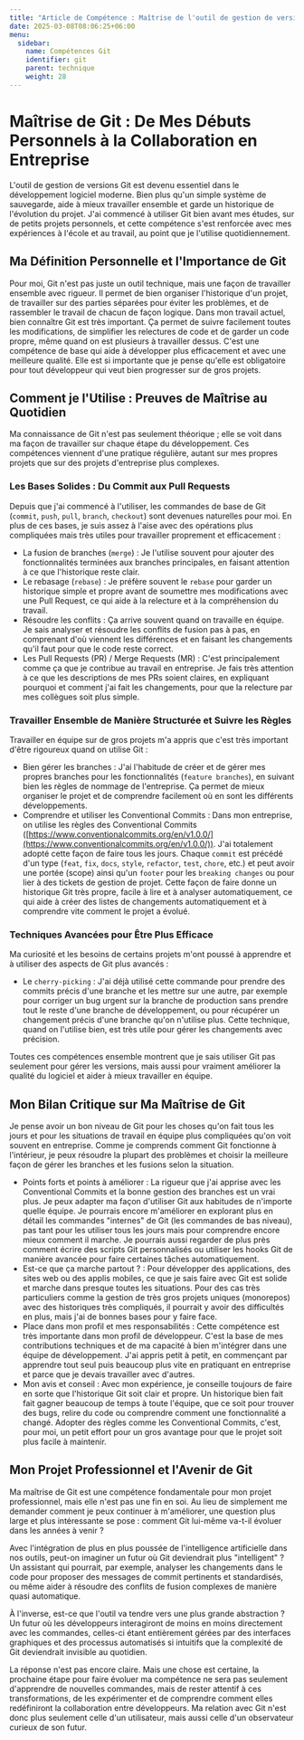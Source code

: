 ```yaml
---
title: "Article de Compétence : Maîtrise de l'outil de gestion de version Git"
date: 2025-03-08T08:06:25+06:00
menu:
  sidebar:
    name: Compétences Git
    identifier: git
    parent: technique
    weight: 28
---
```


# Maîtrise de Git : De Mes Débuts Personnels à la Collaboration en Entreprise

L'outil de gestion de versions Git est devenu essentiel dans le développement logiciel moderne. Bien plus qu'un simple système de sauvegarde, aide à mieux travailler ensemble et garde un historique de l'évolution du projet. J'ai commencé à utiliser Git bien avant mes études, sur de petits projets personnels, et cette compétence s'est renforcée avec mes expériences à l'école et au travail, au point que je l'utilise quotidiennement.

## Ma Définition Personnelle et l'Importance de Git

Pour moi, Git n'est pas juste un outil technique, mais une façon de travailler ensemble avec rigueur. Il permet de bien organiser l'historique d'un projet, de travailler sur des parties séparées pour éviter les problèmes, et de rassembler le travail de chacun de façon logique. Dans mon travail actuel, bien connaître Git est très important. Ça permet de suivre facilement toutes les modifications, de simplifier les relectures de code et de garder un code propre, même quand on est plusieurs à travailler dessus. C'est une compétence de base qui aide à développer plus efficacement et avec une meilleure qualité. Elle est si importante que je pense qu'elle est obligatoire pour tout développeur qui veut bien progresser sur de gros projets.

## Comment je l'Utilise : Preuves de Maîtrise au Quotidien

Ma connaissance de Git n'est pas seulement théorique ; elle se voit dans ma façon de travailler sur chaque étape du développement. Ces compétences viennent d'une pratique régulière, autant sur mes propres projets que sur des projets d'entreprise plus complexes.

### Les Bases Solides : Du Commit aux Pull Requests

Depuis que j'ai commencé à l'utiliser, les commandes de base de Git (`commit`, `push`, `pull`, `branch`, `checkout`) sont devenues naturelles pour moi. En plus de ces bases, je suis assez à l'aise avec des opérations plus compliquées mais très utiles pour travailler proprement et efficacement :

* La fusion de branches (`merge`) : Je l'utilise souvent pour ajouter des fonctionnalités terminées aux branches principales, en faisant attention à ce que l'historique reste clair.
* Le rebasage (`rebase`) : Je préfère souvent le `rebase` pour garder un historique simple et propre avant de soumettre mes modifications avec une Pull Request, ce qui aide à la relecture et à la compréhension du travail.
* Résoudre les conflits : Ça arrive souvent quand on travaille en équipe. Je sais analyser et résoudre les conflits de fusion pas à pas, en comprenant d'où viennent les différences et en faisant les changements qu'il faut pour que le code reste correct.
* Les Pull Requests (PR) / Merge Requests (MR) : C'est principalement comme ça que je contribue au travail en entreprise. Je fais très attention à ce que les descriptions de mes PRs soient claires, en expliquant pourquoi et comment j'ai fait les changements, pour que la relecture par mes collègues soit plus simple.

### Travailler Ensemble de Manière Structurée et Suivre les Règles

Travailler en équipe sur de gros projets m'a appris que c'est très important d'être rigoureux quand on utilise Git :

* Bien gérer les branches : J'ai l'habitude de créer et de gérer mes propres branches pour les fonctionnalités (`feature branches`), en suivant bien les règles de nommage de l'entreprise. Ça permet de mieux organiser le projet et de comprendre facilement où en sont les différents développements.
* Comprendre et utiliser les Conventional Commits : Dans mon entreprise, on utilise les règles des Conventional Commits ([https://www.conventionalcommits.org/en/v1.0.0/](https://www.conventionalcommits.org/en/v1.0.0/)). J'ai totalement adopté cette façon de faire tous les jours. Chaque `commit` est précédé d'un type (`feat`, `fix`, `docs`, `style`, `refactor`, `test`, `chore`, etc.) et peut avoir une portée (scope) ainsi qu'un `footer` pour les `breaking changes` ou pour lier à des tickets de gestion de projet. Cette façon de faire donne un historique Git très propre, facile à lire et à analyser automatiquement, ce qui aide à créer des listes de changements automatiquement et à comprendre vite comment le projet a évolué.

### Techniques Avancées pour Être Plus Efficace

Ma curiosité et les besoins de certains projets m'ont poussé à apprendre et à utiliser des aspects de Git plus avancés :

* Le `cherry-picking` : J'ai déjà utilisé cette commande pour prendre des commits précis d'une branche et les mettre sur une autre, par exemple pour corriger un bug urgent sur la branche de production sans prendre tout le reste d'une branche de développement, ou pour récupérer un changement précis d'une branche qu'on n'utilise plus. Cette technique, quand on l'utilise bien, est très utile pour gérer les changements avec précision.

Toutes ces compétences ensemble montrent que je sais utiliser Git pas seulement pour gérer les versions, mais aussi pour vraiment améliorer la qualité du logiciel et aider à mieux travailler en équipe.

## Mon Bilan Critique sur Ma Maîtrise de Git

Je pense avoir un bon niveau de Git pour les choses qu'on fait tous les jours et pour les situations de travail en équipe plus compliquées qu'on voit souvent en entreprise. Comme je comprends comment Git fonctionne à l'intérieur, je peux résoudre la plupart des problèmes et choisir la meilleure façon de gérer les branches et les fusions selon la situation.

* Points forts et points à améliorer : La rigueur que j'ai apprise avec les Conventional Commits et la bonne gestion des branches est un vrai plus. Je peux adapter ma façon d'utiliser Git aux habitudes de n'importe quelle équipe. Je pourrais encore m'améliorer en explorant plus en détail les commandes "internes" de Git (les commandes de bas niveau), pas tant pour les utiliser tous les jours mais pour comprendre encore mieux comment il marche. Je pourrais aussi regarder de plus près comment écrire des scripts Git personnalisés ou utiliser les hooks Git de manière avancée pour faire certaines tâches automatiquement.
* Est-ce que ça marche partout ? : Pour développer des applications, des sites web ou des applis mobiles, ce que je sais faire avec Git est solide et marche dans presque toutes les situations. Pour des cas très particuliers comme la gestion de très gros projets uniques (monorepos) avec des historiques très compliqués, il pourrait y avoir des difficultés en plus, mais j'ai de bonnes bases pour y faire face.
* Place dans mon profil et mes responsabilités : Cette compétence est très importante dans mon profil de développeur. C'est la base de mes contributions techniques et de ma capacité à bien m'intégrer dans une équipe de développement. J'ai appris petit à petit, en commençant par apprendre tout seul puis beaucoup plus vite en pratiquant en entreprise et parce que je devais travailler avec d'autres.
* Mon avis et conseil : Avec mon expérience, je conseille toujours de faire en sorte que l'historique Git soit clair et propre. Un historique bien fait fait gagner beaucoup de temps à toute l'équipe, que ce soit pour trouver des bugs, relire du code ou comprendre comment une fonctionnalité a changé. Adopter des règles comme les Conventional Commits, c'est, pour moi, un petit effort pour un gros avantage pour que le projet soit plus facile à maintenir.

## Mon Projet Professionnel et l'Avenir de Git

Ma maîtrise de Git est une compétence fondamentale pour mon projet professionnel, mais elle n'est pas une fin en soi. Au lieu de simplement me demander comment je peux continuer à m'améliorer, une question plus large et plus intéressante se pose : comment Git lui-même va-t-il évoluer dans les années à venir ?

Avec l'intégration de plus en plus poussée de l'intelligence artificielle dans nos outils, peut-on imaginer un futur où Git deviendrait plus "intelligent" ? Un assistant qui pourrait, par exemple, analyser les changements dans le code pour proposer des messages de commit pertinents et standardisés, ou même aider à résoudre des conflits de fusion complexes de manière quasi automatique.

À l'inverse, est-ce que l'outil va tendre vers une plus grande abstraction ? Un futur où les développeurs interagiront de moins en moins directement avec les commandes, celles-ci étant entièrement gérées par des interfaces graphiques et des processus automatisés si intuitifs que la complexité de Git deviendrait invisible au quotidien.

La réponse n'est pas encore claire. Mais une chose est certaine, la prochaine étape pour faire évoluer ma compétence ne sera pas seulement d'apprendre de nouvelles commandes, mais de rester attentif à ces transformations, de les expérimenter et de comprendre comment elles redéfiniront la collaboration entre développeurs. Ma relation avec Git n'est donc plus seulement celle d'un utilisateur, mais aussi celle d'un observateur curieux de son futur.
